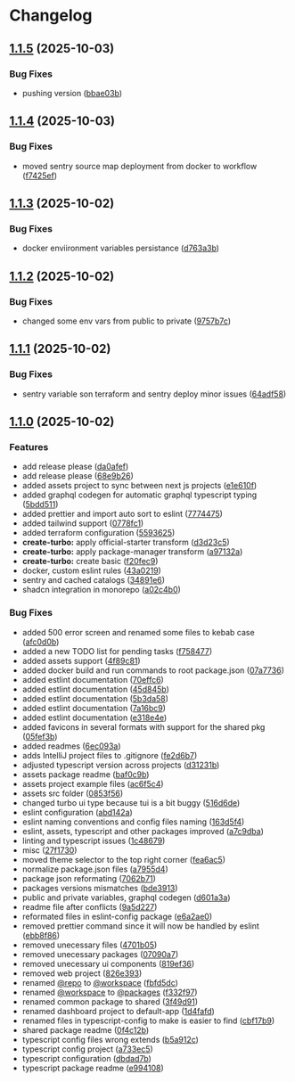 # Changelog

## [1.1.5](https://github.com/dworak-dev/react-dworak/compare/react-dworak-1.1.4...react-dworak-1.1.5) (2025-10-03)


### Bug Fixes

* pushing version ([bbae03b](https://github.com/dworak-dev/react-dworak/commit/bbae03bf155bfd77f33a0699a2116451252a0326))

## [1.1.4](https://github.com/dworak-dev/react-dworak/compare/react-dworak-1.1.3...react-dworak-1.1.4) (2025-10-03)


### Bug Fixes

* moved sentry source map deployment from docker to workflow ([f7425ef](https://github.com/dworak-dev/react-dworak/commit/f7425efc1721170bc3a6ee7a2eb20ced6b546de2))

## [1.1.3](https://github.com/dworak-dev/react-dworak/compare/react-dworak-1.1.2...react-dworak-1.1.3) (2025-10-02)


### Bug Fixes

* docker enviironment variables persistance ([d763a3b](https://github.com/dworak-dev/react-dworak/commit/d763a3b7762aaa5b9f974f55fc4bc39a31ac8c10))

## [1.1.2](https://github.com/dworak-dev/react-dworak/compare/react-dworak-1.1.1...react-dworak-1.1.2) (2025-10-02)


### Bug Fixes

* changed some env vars from public to private ([9757b7c](https://github.com/dworak-dev/react-dworak/commit/9757b7c1410dafe8c6480c208e2005e3449ca765))

## [1.1.1](https://github.com/dworak-dev/react-dworak/compare/react-dworak-1.1.0...react-dworak-1.1.1) (2025-10-02)


### Bug Fixes

* sentry variable son terraform and sentry deploy minor issues ([64adf58](https://github.com/dworak-dev/react-dworak/commit/64adf58b2a2b537f1ffb3bc33d65c3e2db804b6d))

## [1.1.0](https://github.com/dworak-dev/react-dworak/compare/react-dworak-1.0.0...react-dworak-1.1.0) (2025-10-02)


### Features

* add release please ([da0afef](https://github.com/dworak-dev/react-dworak/commit/da0afef3f22eb8da4e3bd147b6c3c975325bbfe0))
* add release please ([68e9b26](https://github.com/dworak-dev/react-dworak/commit/68e9b26db4f347dd0ce620f79d01900bd8456ea9))
* added assets project to sync between next js projects ([e1e610f](https://github.com/dworak-dev/react-dworak/commit/e1e610f1c5abb7edf38acaa98aca7a251cfc45ff))
* added graphql codegen for automatic graphql typescript typing ([5bdd511](https://github.com/dworak-dev/react-dworak/commit/5bdd511c27e4dc388913317f334bfc02f48304fe))
* added prettier and import auto sort to eslint ([7774475](https://github.com/dworak-dev/react-dworak/commit/777447512281bcdc3019f474513e264d4af7e167))
* added tailwind support ([0778fc1](https://github.com/dworak-dev/react-dworak/commit/0778fc1a1517b2ada2433f43bc32238c3bfb2947))
* added terraform configuration ([5593625](https://github.com/dworak-dev/react-dworak/commit/559362574cd6da245204969b987fff726846fa88))
* **create-turbo:** apply official-starter transform ([d3d23c5](https://github.com/dworak-dev/react-dworak/commit/d3d23c55c99e9f8aa0f06742ae88842d4db49976))
* **create-turbo:** apply package-manager transform ([a97132a](https://github.com/dworak-dev/react-dworak/commit/a97132aa6914875b5dbf9e777742915ca55c054d))
* **create-turbo:** create basic ([f20fec9](https://github.com/dworak-dev/react-dworak/commit/f20fec9a7e3f5d1ec6d5ea705d42bb523dd938af))
* docker, custom eslint rules ([43a0219](https://github.com/dworak-dev/react-dworak/commit/43a0219aab530c9ecaf77ccf6f20f2fb755a87d3))
* sentry and cached catalogs ([34891e6](https://github.com/dworak-dev/react-dworak/commit/34891e622991582d64eff3263b46606a500256b2))
* shadcn integration in monorepo ([a02c4b0](https://github.com/dworak-dev/react-dworak/commit/a02c4b0a28ae12d4bc7572b7fce8e3d62d4a0075))


### Bug Fixes

* added 500 error screen and renamed some files to kebab case ([afc0d0b](https://github.com/dworak-dev/react-dworak/commit/afc0d0ba0c26ab5a38a1d8a9ce363bebb7323794))
* added a new TODO list for pending tasks ([f758477](https://github.com/dworak-dev/react-dworak/commit/f758477feae074e4de9121899a5895a73c40aa18))
* added assets support ([4f89c81](https://github.com/dworak-dev/react-dworak/commit/4f89c818ea2a38d8f48251473cb9e6f50ba11683))
* added docker build and run commands to root package.json ([07a7736](https://github.com/dworak-dev/react-dworak/commit/07a7736692d90cbf19d912fb6afde8644c475127))
* added estlint documentation ([70effc6](https://github.com/dworak-dev/react-dworak/commit/70effc6045eedd3da9a42c59c776e9b33cad1489))
* added estlint documentation ([45d845b](https://github.com/dworak-dev/react-dworak/commit/45d845b83803a1a7f0eecd96ce32c5b74c2e2c73))
* added estlint documentation ([5b3da58](https://github.com/dworak-dev/react-dworak/commit/5b3da58a6e1eae7147f14b97694c7cd3e4358f47))
* added estlint documentation ([7a16bc9](https://github.com/dworak-dev/react-dworak/commit/7a16bc91d6123b11084754e84f67bb7a076ec4ec))
* added estlint documentation ([e318e4e](https://github.com/dworak-dev/react-dworak/commit/e318e4ea1b17179d1098d888d9a3568ace34c6a0))
* added favicons in several formats with support for the shared pkg ([05fef3b](https://github.com/dworak-dev/react-dworak/commit/05fef3bc20d58fd7513ea3365b2adeaa880d5d80))
* added readmes ([6ec093a](https://github.com/dworak-dev/react-dworak/commit/6ec093a9a233436540ed5f43ba9c93c33a3339b5))
* adds IntelliJ project files to .gitignore ([fe2d6b7](https://github.com/dworak-dev/react-dworak/commit/fe2d6b71055d9d89d2f76d1ca566f0a5f1844608))
* adjusted typescript version across projects ([d31231b](https://github.com/dworak-dev/react-dworak/commit/d31231bccc467860579268d59d02fb185bce129d))
* assets package readme ([baf0c9b](https://github.com/dworak-dev/react-dworak/commit/baf0c9bf5cec8d0e15ee60c23ab08876b592a1c3))
* assets project example files ([ac6f5c4](https://github.com/dworak-dev/react-dworak/commit/ac6f5c4aec6ba546bd294ec39411372291b0c09f))
* assets src folder ([0853f56](https://github.com/dworak-dev/react-dworak/commit/0853f56613f1039694188dd906744d551ea2df04))
* changed turbo ui type because tui is a bit buggy ([516d6de](https://github.com/dworak-dev/react-dworak/commit/516d6de176be8661137ced1c618cbadecba91221))
* eslint configuration ([abd142a](https://github.com/dworak-dev/react-dworak/commit/abd142ae8e337ea2b39cf023e13cd23d75bb976a))
* eslint naming conventions and config files naming ([163d5f4](https://github.com/dworak-dev/react-dworak/commit/163d5f4c0442a2a8053b0dc094e66ad3fe47d36d))
* eslint, assets, typescript and other packages improved ([a7c9dba](https://github.com/dworak-dev/react-dworak/commit/a7c9dbaac928304b66bc7f6029e2eadd9de016d5))
* linting and typescript issues ([1c48679](https://github.com/dworak-dev/react-dworak/commit/1c4867974b4565cd560fb4b84afd97122d9daf9b))
* misc ([27f1730](https://github.com/dworak-dev/react-dworak/commit/27f1730ac8ceb1ea461e1073e62cb367f78ca94c))
* moved theme selector to the top right corner ([fea6ac5](https://github.com/dworak-dev/react-dworak/commit/fea6ac56d6ca2a55ad7e96c47c2f375cab232fdc))
* normalize package.json files ([a7955d4](https://github.com/dworak-dev/react-dworak/commit/a7955d4881f377eca1eec28bda616b95c17f34f4))
* package json reformating ([7062b71](https://github.com/dworak-dev/react-dworak/commit/7062b712d2810117ccbe5b55458a4df712bbe12d))
* packages versions mismatches ([bde3913](https://github.com/dworak-dev/react-dworak/commit/bde39134a9258c45d173954dc863c303e4c7079c))
* public and private variables, graphql codegen ([d601a3a](https://github.com/dworak-dev/react-dworak/commit/d601a3ad7b4d97004d9eadc66db5fc99adfc2af2))
* readme file after conflicts ([9a5d227](https://github.com/dworak-dev/react-dworak/commit/9a5d22771ee56de5026ba37f01dd4e1cb8b1027c))
* reformated files in eslint-config package ([e6a2ae0](https://github.com/dworak-dev/react-dworak/commit/e6a2ae0d42583f23ab50bfec152fcbbcf92c7671))
* removed prettier command since it will now be handled by eslint ([ebb8f86](https://github.com/dworak-dev/react-dworak/commit/ebb8f86a8c612f40d2d54def7bf114cd9b06ebd3))
* removed unecessary files ([4701b05](https://github.com/dworak-dev/react-dworak/commit/4701b05063a867d9a68dcd14589d91594f6a68e0))
* removed unecessary packages ([07090a7](https://github.com/dworak-dev/react-dworak/commit/07090a7d78c55b0af65d8484b9783d26fbc9e43e))
* removed unecessary ui components ([819ef36](https://github.com/dworak-dev/react-dworak/commit/819ef36b901d2b64eba12797d557a7221828fb84))
* removed web project ([826e393](https://github.com/dworak-dev/react-dworak/commit/826e3934aaf00f950a1bee83c21897181e30400f))
* renamed [@repo](https://github.com/repo) to [@workspace](https://github.com/workspace) ([fbfd5dc](https://github.com/dworak-dev/react-dworak/commit/fbfd5dc82c3c806eae1e7191d93e88ad7ce2ea86))
* renamed [@workspace](https://github.com/workspace) to [@packages](https://github.com/packages) ([f332f97](https://github.com/dworak-dev/react-dworak/commit/f332f97dec66c3f59bd6a2f48c57fdb89b0866e6))
* renamed common package to shared ([3f49d91](https://github.com/dworak-dev/react-dworak/commit/3f49d919a1da57e27813dd5884c1f7db42ea2ef2))
* renamed dashboard project to default-app ([1d4fafd](https://github.com/dworak-dev/react-dworak/commit/1d4fafd632512bd4bf785e904b839b41addec856))
* renamed files in typescript-config to make is easier to find ([cbf17b9](https://github.com/dworak-dev/react-dworak/commit/cbf17b93cec4d74e257bbfc166aff79ec9ad6a4f))
* shared package readme ([0f4c12b](https://github.com/dworak-dev/react-dworak/commit/0f4c12b258e25b9ba45440b73d9a8214baed33d0))
* typescript config files wrong extends ([b5a912c](https://github.com/dworak-dev/react-dworak/commit/b5a912cde3f3b9fe488230a4e7a8bdbe0611d422))
* typescript config project ([a733ec5](https://github.com/dworak-dev/react-dworak/commit/a733ec5465a38ffd12fe474391c70ffb63415a77))
* typescript configuration ([dbdad7b](https://github.com/dworak-dev/react-dworak/commit/dbdad7bc528f556b1827f31e710c2d948c680e34))
* typescript package readme ([e994108](https://github.com/dworak-dev/react-dworak/commit/e99410864f4328f71cd426151ef6a96074d55098))
